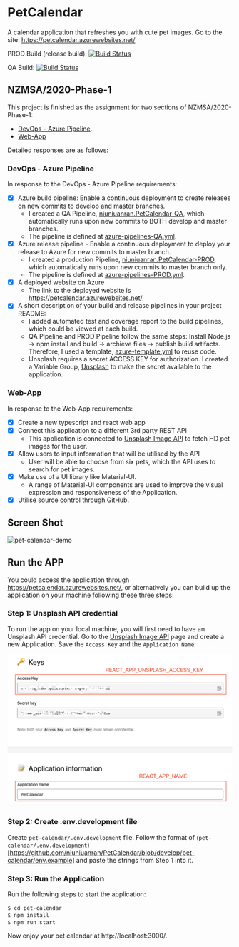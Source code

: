 # PetCalendar

A calendar application that refreshes you with cute pet images. Go to the site: https://petcalendar.azurewebsites.net/

PROD Build (release build): [![Build Status](https://dev.azure.com/msa-devop-anran/PetCalendar/_apis/build/status/niuniuanran.PetCalendar-PROD?branchName=master)](https://dev.azure.com/msa-devop-anran/PetCalendar/_build/latest?definitionId=3&branchName=master)

QA Build: [![Build Status](https://dev.azure.com/msa-devop-anran/PetCalendar/_apis/build/status/niuniuanran.PetCalendar-QA?branchName=master)](https://dev.azure.com/msa-devop-anran/PetCalendar/_build/latest?definitionId=4&branchName=master)

## NZMSA/2020-Phase-1

This project is finished as the assignment for two sections of NZMSA/2020-Phase-1:

- [DevOps - Azure Pipeline](https://github.com/niuniuanran/2020-Phase-1/tree/master/DevOps%20-%20Azure%20Pipeline).
- [Web-App](https://github.com/NZMSA/2020-Phase-1/tree/master/Web%20App)

Detailed responses are as follows:

### DevOps - Azure Pipeline

In response to the DevOps - Azure Pipeline requirements:

- [x] Azure build pipeline: Enable a continuous deployment to create releases on new commits to develop and master branches.
  - I created a QA Pipeline, [niuniuanran.PetCalendar-QA](https://dev.azure.com/msa-devop-anran/PetCalendar/_build?definitionId=4), which automatically runs upon new commits to BOTH develop and master branches.
  - The pipeline is defined at [azure-pipelines-QA.yml](https://github.com/niuniuanran/PetCalendar/blob/master/azure-pipelines-QA.yml).
- [x] Azure release pipeline - Enable a continuous deployment to deploy your release to Azure for new commits to master branch.
  - I created a production Pipeline, [niuniuanran.PetCalendar-PROD](https://dev.azure.com/msa-devop-anran/PetCalendar/_build?definitionId=3), which automatically runs upon new commits to master branch only.
  - The pipeline is defined at [azure-pipelines-PROD.yml](https://github.com/niuniuanran/PetCalendar/blob/master/azure-pipelines-PROD.yml).
- [x] A deployed website on Azure
  - The link to the deployed website is https://petcalendar.azurewebsites.net/
- [x] A short description of your build and release pipelines in your project README:
  - I added automated test and coverage report to the build pipelines, which could be viewed at each build.
  - QA Pipeline and PROD Pipeline follow the same steps: Install Node.js -> npm install and build -> archieve files -> publish build artifacts. Therefore, I used a template, [azure-template.yml](https://github.com/niuniuanran/PetCalendar/blob/master/azure-template.yml) to reuse code.
  - Unsplash requires a secret ACCESS KEY for authorization. I created a Variable Group, [Unsplash](https://dev.azure.com/msa-devop-anran/PetCalendar/_library?itemType=VariableGroups&view=VariableGroupView&variableGroupId=1&path=Unsplash) to make the secret available to the application.

### Web-App

In response to the Web-App requirements:

- [x] Create a new typescript and react web app
- [x] Connect this application to a different 3rd party REST API
  - This application is connected to [Unsplash Image API](https://unsplash.com/developers) to fetch HD pet images for the user.
- [x] Allow users to input information that will be utilised by the API
  - User will be able to choose from six pets, which the API uses to search for pet images.
- [x] Make use of a UI library like Material-UI.
  - A range of Material-UI components are used to improve the visual expression and responsiveness of the Application.
- [x] Utilise source control through GitHub.

## Screen Shot

<img src="./docs/demo.gif" alt="pet-calendar-demo" width="800px">

## Run the APP

You could access the application through https://petcalendar.azurewebsites.net/, or alternatively you can build up the application on your machine following these three steps:

### Step 1: Unsplash API credential

To run the app on your local machine, you will first need to have an Unsplash API credential.
Go to the [Unsplash Image API](https://unsplash.com/developers) page and create a new Application.
Save the `Access Key` and the `Application Name`:

<img src="./docs/unsplash.png" alt="unsplash api" width="700px">

### Step 2: Create .env.development file

Create `pet-calendar/.env.development` file. Follow the format of (`pet-calendar/.env.development`)[https://github.com/niuniuanran/PetCalendar/blob/develop/pet-calendar/env.example] and paste the strings from Step 1 into it.

### Step 3: Run the Application

Run the following steps to start the application:

```
$ cd pet-calendar
$ npm install
$ npm run start
```

Now enjoy your pet calendar at http://localhost:3000/.

